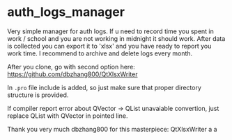 # auth_logs_manager
Very simple manager for auth logs. If u need to record time you spent in work / school and you are not working in midnight it should work. After data is collected you can export it to 'xlsx' and you have ready to report you work time. I recommend to archive and delete logs every month.

After you clone, go with second option here:
https://github.com/dbzhang800/QtXlsxWriter

In `.pro` file include is added, so just make sure that proper directory structure is provided.

If compiler report error about QVector -> QList unavaiable convertion, just replace QList with QVector in pointed line.

Thank you very much dbzhang800 for this masterpiece: QtXlsxWriter
a
a
